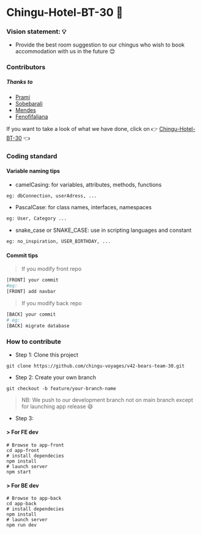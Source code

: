 # Chingu-Hotel-BT-30 :hotel:
### Vision statement: :bulb:
- Provide the best room suggestion to our chingus who wish to book accommodation with us in the future :blush:

### Contributors
##### Thanks to
- [Prami](https://github.com/pramitsingh0)
- [Sobebarali](https://github.com/sobebarali)
- [Mendes](https://github.com/Mendrika160)
- [Fenofifaliana](https://github.com/Fullfifax)

If you want to take a look of what we have done, click on :point_right: [Chingu-Hotel-BT-30](https://chingu-bt-30.onrender.com/) :point_left:

### Coding standard 
#### Variable naming tips
- camelCasing: for variables, attributes, methods, functions
```bash
eg: dbConnection, userAdress, ...
```
- PascalCase: for class names, interfaces, namespaces
```bash
eg: User, Category ...
```
- snake_case or SNAKE_CASE: use in scripting languages and constant
```bash
eg: no_inspiration, USER_BIRTHDAY, ...
```

#### Commit tips
> If you modify front repo
```bash
[FRONT] your commit
#eg:
[FRONT] add navbar
```
> If you modify back repo
```bash
[BACK] your commit
# eg:
[BACK] migrate database
```

### How to contribute
- Step 1: Clone this project
```
git clone https://github.com/chingu-voyages/v42-bears-team-30.git
```
- Step 2: Create your own branch 
```
git checkout -b feature/your-branch-name
```
> NB: We push to our development branch not on main branch except for launching app release :smile:
- Step 3: 
#### > For FE dev
```
# Browse to app-front
cd app-front
# install dependecies
npm install
# launch server
npm start
```
#### > For BE dev
```
# Browse to app-back
cd app-back
# install dependecies
npm install
# launch server
npm run dev
```
